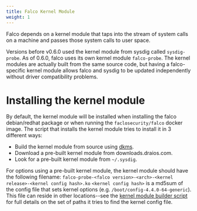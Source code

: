 ```yaml
---
title: Falco Kernel Module
weight: 1
---
```


Falco depends on a kernel module that taps into the stream of system calls on a machine and passes those system calls to user space.

Versions before v0.6.0 used the kernel module from sysdig called `sysdig-probe`. As of 0.6.0, falco uses its own kernel module `falco-probe`. The kernel modules are actually built from the same source code, but having a falco-specific kernel module allows falco and sysdig to be updated independently without driver compatibility problems.

# Installing the kernel module

By default, the kernel module will be installed when installing the falco debian/redhat package or when running the `faclosecurity/falco` docker image. The script that installs the kernel module tries to install it in 3 different ways:

* Build the kernel module from source using [dkms](https://en.wikipedia.org/wiki/Dynamic_Kernel_Module_Support).
* Download a pre-built kernel module from downloads.draios.com.
* Look for a pre-built kernel module from `~/.sysdig`.

For options using a pre-built kernel module, the kernel module should have the following filename: `falco-probe-<falco version>-<arch>-<kernel release>-<kernel config hash>.ko` `<kernel config hash>` is a md5sum of the config file that sets kernel options (e.g. `/boot/config-4.4.0-64-generic`). This file can reside in other locations--see the [kernel module builder script](https://github.com/draios/sysdig/blob/dev/scripts/sysdig-probe-loader) for full details on the set of paths it tries to find the kernel config file.
